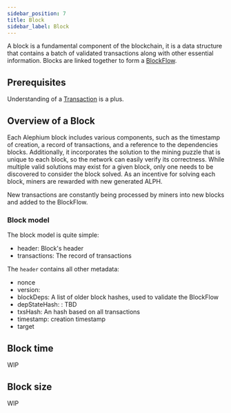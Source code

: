 ```yaml
---
sidebar_position: 7
title: Block
sidebar_label: Block
---
```


A block is a fundamental component of the blockchain, it is a data structure that contains a batch of validated transactions along with other essential information. 
Blocks are linked together to form a [BlockFlow](/core-tech/blockflow-and-sharding).

## Prerequisites

Understanding of a [Transaction](/core-tech/transaction) is a plus.

## Overview of a Block

Each Alephium block includes various components, such as the timestamp of creation, a record of transactions, and a reference to the dependencies blocks. Additionally, it incorporates the solution to the mining puzzle that is unique to each block, so the network can easily verify its correctness. While multiple valid solutions may exist for a given block, only one needs to be discovered to consider the block solved. As an incentive for solving each block, miners are rewarded with new generated ALPH.

New transactions are constantly being processed by miners into new blocks and added to the BlockFlow.

### Block model

The block model is quite simple:

* header: Block's header
* transactions: The record of transactions

The `header` contains all other metadata:

* nonce
* version: 
* blockDeps: A list of older block hashes, used to validate the BlockFlow
* depStateHash: : TBD
* txsHash: An hash based on all transactions
* timestamp: creation timestamp
* target

## Block time

WIP

## Block size

WIP
